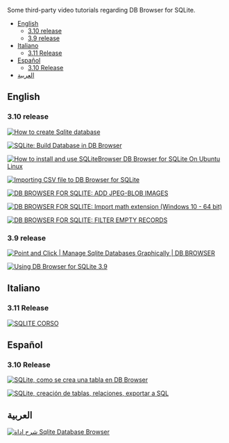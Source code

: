 Some third-party video tutorials regarding DB Browser for SQLite.
- [English](#english)
  * [3.10 release](#310-release)
  * [3.9 release](#39-release)
- [Italiano](#italiano)
  * [3.11 Release](#311-release)
- [Español](#espa-ol)
  * [3.10 Release](#310-release)
- [العربية](#العربية)

## English
### 3.10 release
[![How to create Sqlite database](http://img.youtube.com/vi/Pni6WxHFTUg/0.jpg)](http://www.youtube.com/watch?v=Pni6WxHFTUg "How to create Sqlite database")

[![SQLite: Build Database in DB Browser](http://img.youtube.com/vi/YLOZpYAYPLQ/0.jpg)](http://www.youtube.com/watch?v=YLOZpYAYPLQ "SQLite: Build Database in DB Browser")

[![How to install and use SQLiteBrowser DB Browser for SQLite On Ubuntu Linux](http://img.youtube.com/vi/YVNGUqARjHg/0.jpg)](http://www.youtube.com/watch?v=YVNGUqARjHg "How to install and use SQLiteBrowser DB Browser for SQLite On Ubuntu Linux")

[![Importing CSV file to DB Browser for SQLite](http://img.youtube.com/vi/TOqI-KiTBKU/0.jpg)](http://www.youtube.com/watch?v=TOqI-KiTBKU "Importing CSV file to DB Browser for SQLite")

[![DB BROWSER FOR SQLITE: ADD JPEG-BLOB IMAGES](http://img.youtube.com/vi/CW739mop1Nc/0.jpg)](http://www.youtube.com/watch?v=CW739mop1Nc&t=30s "DB BROWSER FOR SQLITE: ADD JPEG-BLOB IMAGES")

[![DB BROWSER FOR SQLITE: Import math extension (Windows 10 - 64 bit)
](http://img.youtube.com/vi/UDqowNoFJIo/0.jpg)](http://www.youtube.com/watch?v=UDqowNoFJIo "DB BROWSER FOR SQLITE: Import math extension (Windows 10 - 64 bit)")

[![DB BROWSER FOR SQLITE: FILTER EMPTY RECORDS](http://img.youtube.com/vi/UtP0Qg0wNpw/0.jpg)](http://www.youtube.com/watch?v=UtP0Qg0wNpw "DB BROWSER FOR SQLITE: FILTER EMPTY RECORDS")

### 3.9 release
[![Point and Click | Manage Sqlite Databases Graphically | DB BROWSER](http://img.youtube.com/vi/HneWIDGX35g/0.jpg)](https://www.youtube.com/watch?v=HneWIDGX35g "Point and Click | Manage Sqlite Databases Graphically | DB BROWSER")

[![Using DB Browser for SQLite 3.9](http://img.youtube.com/vi/2pbL7gTHMRw/0.jpg)](http://www.youtube.com/watch?v=2pbL7gTHMRw "Using DB Browser for SQLite 3.9")

## Italiano
### 3.11 Release

[![SQLITE CORSO](http://img.youtube.com/vi/yWrhxCrguy0/0.jpg)](https://www.youtube.com/watch?v=yWrhxCrguy0&list=PLaguh5H6_Ux0f49mWM8bJnnnWzJ3hknuZ "SQLITE CORSO")

## Español
### 3.10 Release
[![SQLite, como se crea una tabla en DB Browser](http://img.youtube.com/vi/wyP5Qy4s1Pk/0.jpg)](https://www.youtube.com/watch?v=wyP5Qy4s1Pk "SQLite, cómo se crea una tabla en DB Browser")

[![SQLite, creación de tablas, relaciones, exportar a SQL](http://img.youtube.com/vi/cwDV958SGRI/0.jpg)](https://www.youtube.com/watch?v=cwDV958SGRI "SQLite, creación de tablas, relaciones, exportar a SQL")

## العربية
[![شرح اداة Sqlite Database Browser](http://img.youtube.com/vi/_OTQ7wSUoOM/0.jpg)](https://www.youtube.com/watch?v=_OTQ7wSUoOM "شرح اداة Sqlite Database Browser")